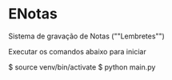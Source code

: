 # ENotas
Sistema de gravação de Notas (""Lembretes"")

Executar os comandos abaixo para iniciar

$ source venv/bin/activate
$ python main.py
